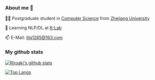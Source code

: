 ### About me 👋

👨‍🎓 Postgraduate student in [Computer Science](http://www.en.cs.zju.edu.cn/) from [Zhejiang University](http://www.zju.edu.cn/english)  

🌱 Learning NLP/DL at [K-Lab](https://github.com/zjunlp)

📫 E-Mail: lilq1285@163.com
<!--
**Riroaki/Riroaki** is a ✨ _special_ ✨ repository because its `README.md` (this file) appears on your GitHub profile.

Here are some ideas to get you started:

- 🔭 I’m currently working on ...
- 🌱 I’m currently learning ...
- 👯 I’m looking to collaborate on ...
- 🤔 I’m looking for help with ...
- 💬 Ask me about ...
- 📫 How to reach me: ...
- 😄 Pronouns: ...
- ⚡ Fun fact: ...
-->
### My github stats
[![Riroaki's github stats](https://github-readme-stats.vercel.app/api?username=Riroaki&show_icons=false&theme=tokyonight)](https://github.com/anuraghazra/github-readme-stats)

[![Top Langs](https://github-readme-stats.vercel.app/api/top-langs/?username=Riroaki&layout=compact&hide=c++&theme=tokyonight)](https://github.com/anuraghazra/github-readme-stats)
